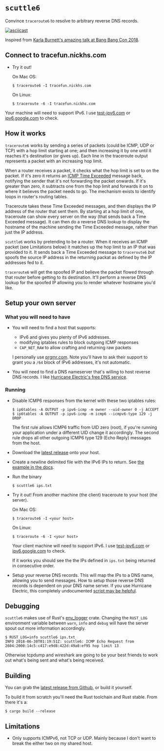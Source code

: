 # `scuttle6`

Convince `traceroute6` to resolve to arbitrary reverse DNS records.

[![asciicast](https://asciinema.org/a/8Z6p6voftOV9IVXdBDwZvMRA2.png)](https://asciinema.org/a/8Z6p6voftOV9IVXdBDwZvMRA2)

Inspired from [Karla Burnett's amazing talk at Bang Bang Con 2018][talk].

## Connect to tracefun.nickhs.com

* Try it out!

    On Mac OS:

      $ traceroute6 -I tracefun.nickhs.com

    On Linux:

      $ traceroute -6 -I tracefun.nickhs.com

Your machine will need to support IPv6. I use
[test-ipv6.com](https://test-ipv6.com/) or
[ipv6.google.com](https://ipv6.google.com/) to check.

## How it works

`traceroute6` works by sending a series of packets (could be ICMP, UDP or TCP)
with a hop limit starting at one; and then increasing it by one until it
reaches it's destination (or gives up). Each line in the traceroute output
represents a packet with an increasing hop limit.

When a router receives a packet, it checks what the hop limit is set to on the
packet. If it's zero it returns an [ICMP Time
Exceeded](https://en.wikipedia.org/wiki/Internet_Control_Message_Protocol#Time_exceeded)
message back, notifying the sender that it's not forwarding the packet onwards.
If it's greater than zero, it subtracts one from the hop limit and forwards it
on to where it believes the packet needs to go. The mechanism exists to
identify loops in router's routing tables.

Traceroute takes these Time Exceeded messages, and then displays the IP address
of the router that sent them. By starting at a hop limit of one, traceroute can
show every server on the way (that sends back a Time Exceeded message). It
can then do a reverse DNS lookup to display the hostname of the machine sending the
Time Exceeded message, rather than just the IP address.

`scuttle6` works by pretending to be a router. When it receives an ICMP packet
(see Limitations below) it matches up the hop limit to an IP that was provided
to it. It sends back a Time Exceeded message to `traceroute6` _but_ spoofs the
source IP address in the returning packat as defined by the IP addresses fed to
it.

`traceroute6` will get the spoofed IP and believe the packet flowed through
that router before getting to its destination. It'll perform a reverse DNS
lookup for the spoofed IP allowing you to render whatever hostname you'd like.

## Setup your own server

### What you will need to have

* You will need to find a host that supports:
    * IPv6 and gives you plenty of IPv6 addresses.
    * modifying iptables rules to block outgoing ICMP responses
    * `CAP_NET_RAW` to allow crafting and returning raw packets

  I personally use [prgmr.com](https://prgmr.com). Note you'll have to ask
  their support to grant you a `/64` block of IPv6 addresses, it's not
  automatic.

* You will need to find a DNS nameserver that's willing to host reverse DNS
  records. I like [Hurricane Electric's free DNS service](https://dns.he.net/).

### Running

* Disable ICMP6 responses from the kernel with these two iptables rules:

      $ ip6tables -A OUTPUT -p ipv6-icmp -m owner --uid-owner 0 -j ACCEPT
      $ ip6tables -A OUTPUT -p ipv6-icmp -m icmp6 --icmpv6-type 129 -j DROP

    The first rule allows ICMP6 traffic from UID zero (root), if you're running your application under a different UID change it accordingly.
    The second rule drops all other outgoing ICMP6 type 129 (Echo Reply) messages from the host.

* Download the [latest release][latest-release] onto your host.

* Create a newline delimited file with the IPv6 IPs to return. See [the example in the docs][example-ips].

* Run the binary

      $ scuttle6 ips.txt

* Try it out! From another machine (the client) traceroute to your host (the server).

    On Mac OS:

      $ traceroute6 -I <your host>

    On Linux:

      $ traceroute -6 -I <your host>

    Your client machine will need to support IPv6. I use
    [test-ipv6.com](https://test-ipv6.com/) or
    [ipv6.google.com](https://ipv6.google.com/) to check.

    If it works you should see the the IPs defined in `ips.txt` being returned in
    consecutive order.

* Setup your reverse DNS records. This will map the IPs to a DNS name, allowing
  you to send messages. How to setup those reverse DNS records is dependent on
  your DNS name server. If you use Hurricane Electric, this completely
  undocumented [script may be helpful][he-script].

## Debugging

`scuttle6` makes use of Rust's [env\_logger][env_logger] crate. Changing the
`RUST_LOG` environment variable between `warn`, `info` and `debug` will have
the server spout out more information accordingly.

    $ RUST_LOG=info scuttle6 ips.txt
    INFO 2018-06-30T01:19:51Z: scuttle6: ICMP Echo Request from 2604:2000:14c5:c417:e9d8:422d:49a0:ef95 hop limit 13

Otherwise tcpdump and wireshark are going to be your best friends to work out
what's being sent and what's being received.

## Building

You can grab the [latest release from Github][latest-release], or build it
yourself.

To build it from scratch you'll need the Rust toolchain and Rust stable. From
there it's a:

    $ cargo build --release

## Limitations

- Only supports ICMPv6, not TCP or UDP. Mainly because I don't want to break
  the either two on my shared host.

[talk]: https://www.youtube.com/watch?v=NgKI7-3j2hc
[latest-release]: http://example.net
[env_logger]: https://docs.rs/env_logger/*/env_logger/
[he-script]: https://github.com/nickhs/scuttle6/blob/master/scripts/update_he_dns.py
[example-ips]: https://github.com/nickhs/scuttle6/blob/master/scripts/ips.txt
